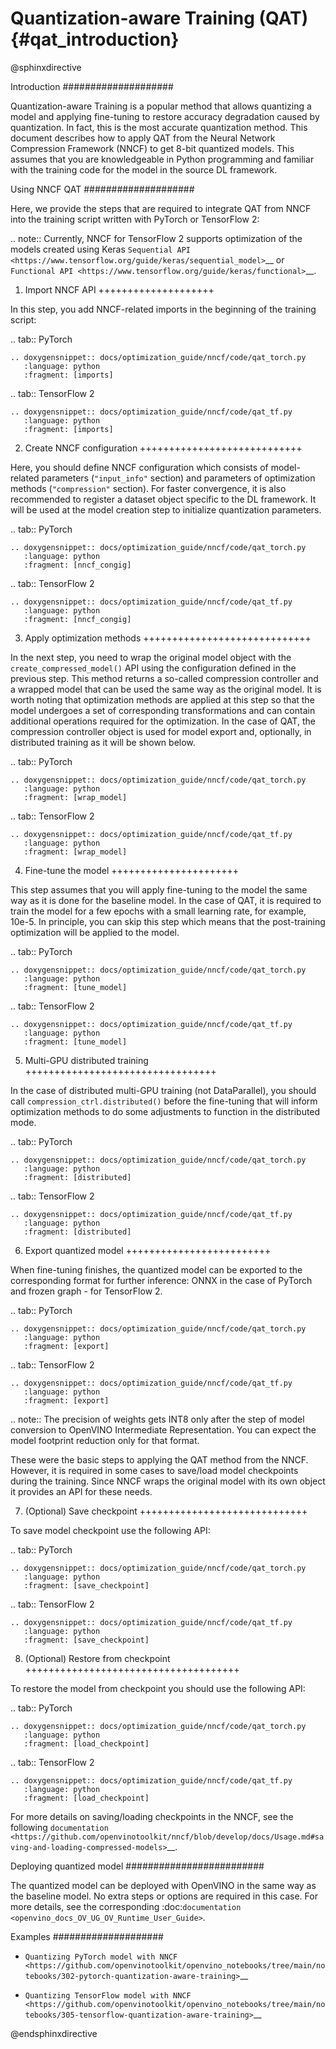 # Quantization-aware Training (QAT) {#qat_introduction}

@sphinxdirective

Introduction
####################

Quantization-aware Training is a popular method that allows quantizing a model and applying fine-tuning to restore accuracy 
degradation caused by quantization. In fact, this is the most accurate quantization method. This document describes how to 
apply QAT from the Neural Network Compression Framework (NNCF) to get 8-bit quantized models. This assumes that you are 
knowledgeable in Python programming and familiar with the training code for the model in the source DL framework.

Using NNCF QAT
####################

Here, we provide the steps that are required to integrate QAT from NNCF into the training script written with 
PyTorch or TensorFlow 2:

.. note::
   Currently, NNCF for TensorFlow 2 supports optimization of the models created using Keras 
   `Sequential API <https://www.tensorflow.org/guide/keras/sequential_model>`__ or 
   `Functional API <https://www.tensorflow.org/guide/keras/functional>`__.

1. Import NNCF API
++++++++++++++++++++

In this step, you add NNCF-related imports in the beginning of the training script:

.. tab:: PyTorch

    .. doxygensnippet:: docs/optimization_guide/nncf/code/qat_torch.py
       :language: python
       :fragment: [imports]

.. tab:: TensorFlow 2

    .. doxygensnippet:: docs/optimization_guide/nncf/code/qat_tf.py
       :language: python
       :fragment: [imports]


2. Create NNCF configuration
++++++++++++++++++++++++++++

Here, you should define NNCF configuration which consists of model-related parameters (``"input_info"`` section) and parameters 
of optimization methods (``"compression"`` section). For faster convergence, it is also recommended to register a dataset object 
specific to the DL framework. It will be used at the model creation step to initialize quantization parameters.

.. tab:: PyTorch

    .. doxygensnippet:: docs/optimization_guide/nncf/code/qat_torch.py
       :language: python
       :fragment: [nncf_congig]

.. tab:: TensorFlow 2

    .. doxygensnippet:: docs/optimization_guide/nncf/code/qat_tf.py
       :language: python
       :fragment: [nncf_congig]


3. Apply optimization methods
+++++++++++++++++++++++++++++

In the next step, you need to wrap the original model object with the ``create_compressed_model()`` API using the configuration 
defined in the previous step. This method returns a so-called compression controller and a wrapped model that can be used the 
same way as the original model. It is worth noting that optimization methods are applied at this step so that the model 
undergoes a set of corresponding transformations and can contain additional operations required for the optimization. In 
the case of QAT, the compression controller object is used for model export and, optionally, in distributed training as it 
will be shown below.

.. tab:: PyTorch

    .. doxygensnippet:: docs/optimization_guide/nncf/code/qat_torch.py
       :language: python
       :fragment: [wrap_model]

.. tab:: TensorFlow 2

    .. doxygensnippet:: docs/optimization_guide/nncf/code/qat_tf.py
       :language: python
       :fragment: [wrap_model]


4. Fine-tune the model
++++++++++++++++++++++

This step assumes that you will apply fine-tuning to the model the same way as it is done for the baseline model. In the 
case of QAT, it is required to train the model for a few epochs with a small learning rate, for example, 10e-5. In principle, 
you can skip this step which means that the post-training optimization will be applied to the model.

.. tab:: PyTorch

    .. doxygensnippet:: docs/optimization_guide/nncf/code/qat_torch.py
       :language: python
       :fragment: [tune_model]

.. tab:: TensorFlow 2

    .. doxygensnippet:: docs/optimization_guide/nncf/code/qat_tf.py
       :language: python
       :fragment: [tune_model]


5. Multi-GPU distributed training
+++++++++++++++++++++++++++++++++

In the case of distributed multi-GPU training (not DataParallel), you should call ``compression_ctrl.distributed()`` before 
the fine-tuning that will inform optimization methods to do some adjustments to function in the distributed mode.

.. tab:: PyTorch

    .. doxygensnippet:: docs/optimization_guide/nncf/code/qat_torch.py
       :language: python
       :fragment: [distributed]

.. tab:: TensorFlow 2

    .. doxygensnippet:: docs/optimization_guide/nncf/code/qat_tf.py
       :language: python
       :fragment: [distributed]

6. Export quantized model
+++++++++++++++++++++++++

When fine-tuning finishes, the quantized model can be exported to the corresponding format for further inference: ONNX in 
the case of PyTorch and frozen graph - for TensorFlow 2.

.. tab:: PyTorch

    .. doxygensnippet:: docs/optimization_guide/nncf/code/qat_torch.py
       :language: python
       :fragment: [export]

.. tab:: TensorFlow 2

    .. doxygensnippet:: docs/optimization_guide/nncf/code/qat_tf.py
       :language: python
       :fragment: [export]


.. note::
   The precision of weights gets INT8 only after the step of model conversion to OpenVINO Intermediate Representation. 
   You can expect the model footprint reduction only for that format.


These were the basic steps to applying the QAT method from the NNCF. However, it is required in some cases to save/load model 
checkpoints during the training. Since NNCF wraps the original model with its own object it provides an API for these needs.

7. (Optional) Save checkpoint
+++++++++++++++++++++++++++++

To save model checkpoint use the following API:

.. tab:: PyTorch

    .. doxygensnippet:: docs/optimization_guide/nncf/code/qat_torch.py
       :language: python
       :fragment: [save_checkpoint]

.. tab:: TensorFlow 2

    .. doxygensnippet:: docs/optimization_guide/nncf/code/qat_tf.py
       :language: python
       :fragment: [save_checkpoint]


8. (Optional) Restore from checkpoint
+++++++++++++++++++++++++++++++++++++

To restore the model from checkpoint you should use the following API:

.. tab:: PyTorch

    .. doxygensnippet:: docs/optimization_guide/nncf/code/qat_torch.py
       :language: python
       :fragment: [load_checkpoint]

.. tab:: TensorFlow 2

    .. doxygensnippet:: docs/optimization_guide/nncf/code/qat_tf.py
       :language: python
       :fragment: [load_checkpoint]


For more details on saving/loading checkpoints in the NNCF, see the following `documentation <https://github.com/openvinotoolkit/nncf/blob/develop/docs/Usage.md#saving-and-loading-compressed-models>`__.

Deploying quantized model
#########################

The quantized model can be deployed with OpenVINO in the same way as the baseline model. No extra steps or options are 
required in this case. For more details, see the corresponding :doc:`documentation <openvino_docs_OV_UG_OV_Runtime_User_Guide>`.

Examples
####################

* `Quantizing PyTorch model with NNCF <https://github.com/openvinotoolkit/openvino_notebooks/tree/main/notebooks/302-pytorch-quantization-aware-training>`__

* `Quantizing TensorFlow model with NNCF <https://github.com/openvinotoolkit/openvino_notebooks/tree/main/notebooks/305-tensorflow-quantization-aware-training>`__

@endsphinxdirective
